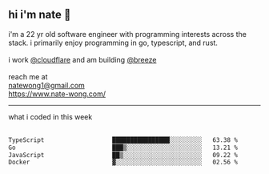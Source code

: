 ## hi i'm nate 👋
i'm a 22 yr old software engineer with programming interests across the stack. i primarily enjoy programming in go, typescript, and rust.
<br /><br />
i work [@cloudflare](https://www.github.com/cloudflare) and am building  [@breeze](https://www.github.com/breeze-jobs)
<br />
<br />
reach me at <br />
natewong1@gmail.com <br/>
https://www.nate-wong.com/

<hr />
what i coded in this week <br /><br />
<!--START_SECTION:waka-->

```txt
TypeScript                   ████████████████░░░░░░░░░   63.38 %
Go                           ███▒░░░░░░░░░░░░░░░░░░░░░   13.21 %
JavaScript                   ██▒░░░░░░░░░░░░░░░░░░░░░░   09.22 %
Docker                       ▓░░░░░░░░░░░░░░░░░░░░░░░░   02.56 %
```

<!--END_SECTION:waka-->
